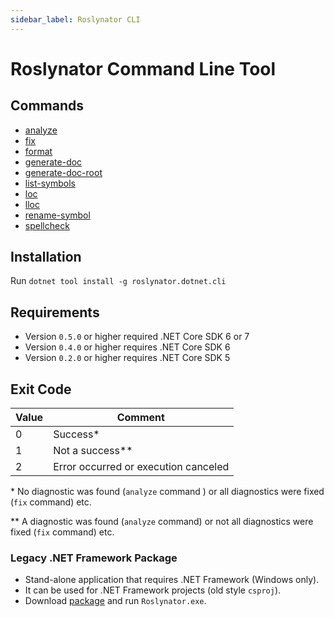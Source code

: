 ```yaml
---
sidebar_label: Roslynator CLI
---
```


# Roslynator Command Line Tool

## Commands

- [analyze](cli/commands/analyze)
- [fix](cli/commands/fix)
- [format](cli/commands/format)
- [generate-doc](cli/commands/generate-doc)
- [generate-doc-root](cli/commands/generate-doc-root)
- [list-symbols](cli/commands/list-symbols)
- [loc](cli/commands/loc)
- [lloc](cli/commands/lloc)
- [rename-symbol](cli/commands/rename-symbol)
- [spellcheck](cli/commands/spellcheck)

## Installation

Run `dotnet tool install -g roslynator.dotnet.cli`

## Requirements

- Version `0.5.0` or higher required .NET Core SDK 6 or 7
- Version `0.4.0` or higher requires .NET Core SDK 6
- Version `0.2.0` or higher requires .NET Core SDK 5

## Exit Code

Value | Comment
--- | ---
0 | Success\*
1 | Not a success\*\*
2 | Error occurred or execution canceled

\* No diagnostic was found (`analyze` command ) or all diagnostics were fixed (`fix` command) etc.

\*\* A diagnostic was found (`analyze` command) or not all diagnostics were fixed (`fix` command) etc.

### Legacy .NET Framework Package

- Stand-alone application that requires .NET Framework (Windows only).
- It can be used for .NET Framework projects (old style `csproj`).
- Download [package](https://www.nuget.org/packages/Roslynator.CommandLine) and run `Roslynator.exe`.
